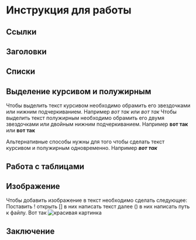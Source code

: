 # Инструкция для работы

## Ссылки

## Заголовки

## Списки

## Выделение курсивом и полужирным

Чтобы выделить текст курсивом необходимо обрамить его звездочками или нижним подчеркиванием. Например *вот так* или _вот так_ 
Чтобы выделить текст полужирным необходимо обрамить его двумя звездочками или двойным нижним подчеркиванием. Например **вот так** или __вот так__

Альтернативные способы нужны для того чтобы сделать текст курсивом и полужирным одновременно. Например __*вот так*__

## Работа с таблицами

## Изображение

Чтобы добавить изображение в текст необходимо сделать следующее:
Поставить ! открыть [] в них написать текст  далее () в них написать путь к файлу. Вот так ![красивая картинка](%D0%BA%D0%B0%D1%80%D1%82%D0%B8%D0%BD%D0%BA%D0%B0.jpg)


## Заключение

